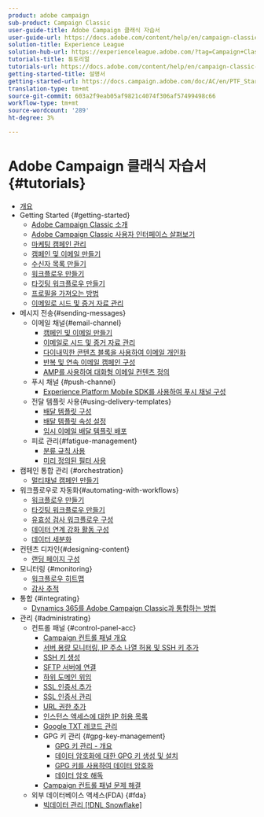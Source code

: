 ```yaml
---
product: adobe campaign
sub-product: Campaign Classic
user-guide-title: Adobe Campaign 클래식 자습서
user-guide-url: https://docs.adobe.com/content/help/en/campaign-classic-learn/tutorials/overview.html
solution-title: Experience League
solution-hub-url: https://experienceleague.adobe.com/?tag=Campaign+Classic#recommended/solutions/campaign
tutorials-title: 튜토리얼
tutorials-url: https://docs.adobe.com/content/help/en/campaign-classic-learn/tutorials/overview.html
getting-started-title: 설명서
getting-started-url: https://docs.campaign.adobe.com/doc/AC/en/PTF_Starting_with_Adobe_Campaign_About_Adobe_Campaign_Classic.html
translation-type: tm+mt
source-git-commit: 603a2f9eab05af9821c4074f306af57499498c66
workflow-type: tm+mt
source-wordcount: '289'
ht-degree: 3%

---
```



# Adobe Campaign 클래식 자습서 {#tutorials}

+ [개요](/help/acc/overview.md)
+ Getting Started {#getting-started}
   + [Adobe Campaign Classic 소개](/help/acc/getting-started/introduction-to-adobe-campaign-classic.md)
   + [Adobe Campaign Classic 사용자 인터페이스 살펴보기](/help/acc/getting-started/exploring-the-adobe-campaign-classic-user-interface.md)
   + [마케팅 캠페인 관리](/help/acc/getting-started/managing-marketing-campaigns.md)
   + [캠페인 및 이메일 만들기](/help/acc/getting-started/creating-a-campaign-and-an-email.md)
   + [수신자 목록 만들기](/help/acc/getting-started/creating-a-list-of-recipients.md)
   + [워크플로우 만들기](/help/acc/automating-with-workflows/creating-a-workflow.md)
   + [타깃팅 워크플로우 만들기](/help/acc/automating-with-workflows/creating-a-targeting-workflow.md)
   + [프로필을 가져오는 방법](/help/acc/data-management/importing-profiles.md)
   + [이메일로 시드 및 증거 자료 관리](/help/acc/sending-messages/managing-seed-and-proofs.md)
+ 메시지 전송{#sending-messages}
   + 이메일 채널{#email-channel}
      + [캠페인 및 이메일 만들기](/help/acc/getting-started/creating-a-campaign-and-an-email.md)
      + [이메일로 시드 및 증거 자료 관리](/help/acc/sending-messages/managing-seed-and-proofs.md)
      + [다이내믹한 콘텐츠 블록을 사용하여 이메일 개인화](/help/acc/sending-messages/personalization-with-dynamic-content-blocks.md)
      + [반복 및 연속 이메일 캠페인 구성](/help/acc/sending-messages/recurring-deliveries.md)
      + [AMP를 사용하여 대화형 이메일 컨텐츠 정의](/help/acc/sending-messages/email-channel/defining-interactive-email-content-with-amp.md)
   + 푸시 채널 {#push-channel}
      + [Experience Platform Mobile SDK를 사용하여 푸시 채널 구성](/help/acc/sending-messages/mobile-channel/configure-push-using-aep-mobile-sdk.md)
   + 전달 템플릿 사용{#using-delivery-templates}
      + [배달 템플릿 구성](/help/acc/sending-messages/using-delivery-templates/configuring-a-delivery-template.md)
      + [배달 템플릿 속성 설정](/help/acc/sending-messages/using-delivery-templates/setting-delivery-template-properties.md)
      + [임시 이메일 배달 템플릿 배포](/help/acc/sending-messages/using-delivery-templates/deploying-ad-hoc-email-delivery-template.md)
   + 피로 관리{#fatigue-management}
      + [분류 규칙 사용](/help/acc/sending-messages/fatigue-management/typology-rules-for-fatigue-management.md)
      + [미리 정의된 필터 사용](/help/acc/sending-messages/fatigue-management/fatigue-management-using-filters.md)
+ 캠페인 통합 관리 {#orchestration}
   + [멀티채널 캠페인 만들기](/help/acc/orchestrating-campaigns/multi-channel-campaigns.md)
+ 워크플로우로 자동화{#automating-with-workflows}
   + [워크플로우 만들기](/help/acc/automating-with-workflows/creating-a-workflow.md)
   + [타깃팅 워크플로우 만들기](/help/acc/automating-with-workflows/creating-a-targeting-workflow.md)
   + [유효성 검사 워크플로우 구성](/help/acc/automating-with-workflows/validation-flow-configuration.md)
   + [데이터 연계 강화 활동 구성](/help/acc/automating-with-workflows/enrichment-activity.md)
   + [데이터 세분화](/help/acc/data-management/data-segmentation.md)
+ 컨텐츠 디자인{#designing-content}
   + [랜딩 페이지 구성](/help/acc/designing-content/configure-landingpages.md)
+ 모니터링 {#monitoring}
   + [워크플로우 히트맵](/help/acc/monitoring-campaign-classic/workflow-heatmap.md)
   + [감사 추적](/help/acc/monitoring-campaign-classic/audit-trail.md)
+ 통합 {#integrating}
   + [Dynamics 365를 Adobe Campaign Classic과 통합하는 방법](/help/acc/integrations/dynamics365-integration.md)
+ 관리 {#administrating}
   + 컨트롤 패널 {#control-panel-acc}
      + [Campaign 컨트롤 패널 개요](/help/acc/monitoring-campaign-classic/control-panel/control-panel-overview.md)
      + [서버 용량 모니터링, IP 주소 나열 허용 및 SSH 키 추가](/help/acc/monitoring-campaign-classic/control-panel/monitoring-server-capacity-allow-listing-adding-ssh-key.md)
      + [SSH 키 생성](/help/acc/monitoring-campaign-classic/control-panel/generate-ssh-key.md)
      + [SFTP 서버에 연결](/help/acc/monitoring-campaign-classic/control-panel/connect-to-sftp-server.md)
      + [하위 도메인 위임](/help/acc/monitoring-campaign-classic/control-panel/subdomain-delegation.md)
      + [SSL 인증서 추가](/help/acc/monitoring-campaign-classic/control-panel/adding-ssl-certificates.md)
      + [SSL 인증서 관리](/help/acc/monitoring-campaign-classic/control-panel/managing-ssl-certificates.md)
      + [URL 권한 추가](/help/acc/monitoring-campaign-classic/control-panel/adding-url-permissions.md)
      + [인스턴스 액세스에 대한 IP 허용 목록](/help/acc/monitoring-campaign-classic/control-panel/ip-allow-listing.md)
      + [Google TXT 레코드 관리](/help/acc/monitoring-campaign-classic/control-panel/google-txt-record-management.md)
      + GPG 키 관리 {#gpg-key-management}
         + [GPG 키 관리 - 개요](/help/acc/monitoring-campaign-classic/control-panel/gpg-key-management/gpg-key-management-overview.md)
         + [데이터 암호화에 대한 GPG 키 생성 및 설치](/help/acc/monitoring-campaign-classic/control-panel/gpg-key-management/generating-and-installing-gpg-keys-for-data-encryption.md)
         + [GPG 키를 사용하여 데이터 암호화](/help/acc/monitoring-campaign-classic/control-panel/gpg-key-management/using-a-gpg-key-to-encrypt-data.md)
         + [데이터 암호 해독](/help/acc/monitoring-campaign-classic/control-panel/gpg-key-management/decrypting-data.md)
      + [Campaign 컨트롤 패널 문제 해결](/help/acc/monitoring-campaign-classic/control-panel/trouble-shooting.md)
   + 외부 데이터베이스 액세스(FDA) {#fda}
      + [빅데이터 관리 [!DNL Snowflake]](/help/acc/administrating/snowflake/big-data-segmentation-on-snowflake.md)

